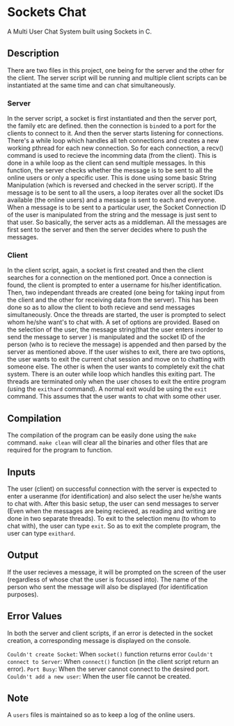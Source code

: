 # Sockets Chat

A Multi User Chat System built using Sockets in C. 

## Description

There are two files in this project, one being for the server and the other for the client. The server script will be running and multiple client scripts can be instantiated at the same time and can chat simultaneously.

### Server
In the server script, a socket is first instantiated and then the server port, the family etc are defined. then the connection is `bind`ed to a port for the clients to connect to it. And then the server starts listening for connections. There's a while loop which handles all teh connections and creates a new working pthread for each new connection. So for each connection, a recv() command is used to recieve the incomming data (from the client). This is done in a while loop as the client can send multiple messages. In this function, the server checks whether the message is to be sent to all the online users or only a specific user. This is done using some basic String Manipulation (which is reversed and checked in the server script). If the message is to be sent to all the users, a loop iterates over all the socket IDs available (the online users) and a message is sent to each and everyone. When a message is to be sent to a particular user, the Socket Connection ID of the user is manipulated from the string and the message is just sent to that user. So basically, the server acts as a middleman. All the messages are first sent to the server and then the server decides where to push the messages.

### Client
In the client script, again, a socket is first created and then the client searches for a connection on the mentioned port. Once a connection is found, the client is prompted to enter a username for his/her identification. Then, two independant threads are created (one being for taking input from the client and the other for receiving data from the server). This has been done so as to allow the client to both recieve and send messages simultaneously. Once the threads are started, the user is prompted to select whom he/she want's to chat with. A set of options are provided. Based on the selection of the user, the message string(that the user enters inorder to send the message to server ) is manipulated and the socket ID of the person (who is to recieve the message) is appended and then parsed by the server as mentioned above. If the user wishes to exit, there are two options, the user wants to exit the current chat session and move on to chatting with someone else. The other is when the user wants to completely exit the chat system. There is an outer while loop which handles this exiting part. The threads are terminated only when the user choses to exit the entire program (using the `exithard` command). A normal exit would be using the `exit` command. This assumes that the user wants to chat with some other user.

## Compilation
The compilation of the program can be easily done using the `make` command. `make clean` will clear all the binaries and other files that are required for the program to function.

## Inputs
The user (client) on successful connection with the server is expected to enter a useranme (for identification) and also select the user he/she wants to chat with. After this basic setup, the user can send messages to server (Even when the messages are being recieved, as reading and writing are done in two separate threads). To exit to the selection menu (to whom to chat with), the user can type `exit`. So as to exit the complete program, the user can type `exithard`.

## Output
If the user recieves a message, it will be prompted on the screen of the user (regardless of whose chat the user is focussed into). The name of the person who sent the message will also be displayed (for identification purposes).

## Error Values
In both the server and client scripts, if an error is detected in the socket creation, a corresponding message is displayed on the console.

`Couldn't create Socket`: When `socket()` function returns error
`Couldn't connect to Server`: When `connect()` function (in the client script return an error).
`Port Busy`: When the server cannot connect to the desired port.
`Couldn't add a new user`: When the user file cannot be created.

## Note
A `users` files is maintained so as to keep a log of the online users.






